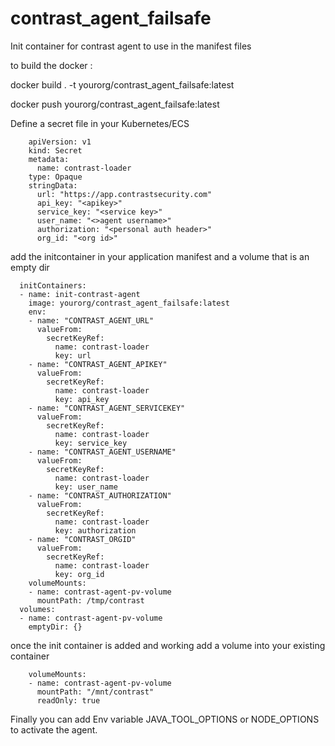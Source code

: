 # contrast_agent_failsafe
Init container for contrast agent to use in the manifest files


to build the docker : 

docker build . -t yourorg/contrast_agent_failsafe:latest


docker push yourorg/contrast_agent_failsafe:latest


Define a secret file in your Kubernetes/ECS


        apiVersion: v1
        kind: Secret
        metadata:
          name: contrast-loader
        type: Opaque
        stringData:
          url: "https://app.contrastsecurity.com"
          api_key: "<apikey>"
          service_key: "<service key>"
          user_name: "<>agent username>"
          authorization: "<personal auth header>"
          org_id: "<org id>"
  
  
  
   add the initcontainer in your application manifest and a volume that is an empty dir
  

      initContainers:
      - name: init-contrast-agent
        image: yourorg/contrast_agent_failsafe:latest
        env:
        - name: "CONTRAST_AGENT_URL"
          valueFrom:
            secretKeyRef:
              name: contrast-loader
              key: url
        - name: "CONTRAST_AGENT_APIKEY"
          valueFrom:
            secretKeyRef:
              name: contrast-loader
              key: api_key
        - name: "CONTRAST_AGENT_SERVICEKEY"
          valueFrom:
            secretKeyRef:
              name: contrast-loader
              key: service_key
        - name: "CONTRAST_AGENT_USERNAME"
          valueFrom:
            secretKeyRef:
              name: contrast-loader
              key: user_name
        - name: "CONTRAST_AUTHORIZATION"
          valueFrom:
            secretKeyRef:
              name: contrast-loader
              key: authorization
        - name: "CONTRAST_ORGID"
          valueFrom:
            secretKeyRef:
              name: contrast-loader
              key: org_id
        volumeMounts:
        - name: contrast-agent-pv-volume
          mountPath: /tmp/contrast
      volumes:
      - name: contrast-agent-pv-volume
        emptyDir: {}

once the init container is added and working
add a volume into your existing container

        volumeMounts:
        - name: contrast-agent-pv-volume
          mountPath: "/mnt/contrast"
          readOnly: true

Finally you can add Env variable JAVA_TOOL_OPTIONS or NODE_OPTIONS to activate the agent.

